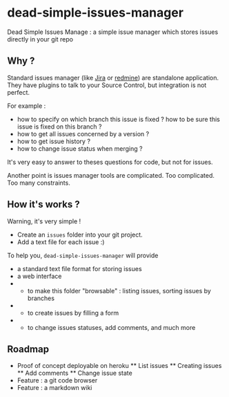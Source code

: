 dead-simple-issues-manager
=========================

Dead Simple Issues Manage : a simple issue manager which stores issues directly in your git repo

Why ?
---

Standard issues manager (like [Jira](https://www.atlassian.com/fr/software/jira) or [redmine](http://www.redmine.org/)) are standalone application.
They have plugins to talk to your Source Control, but integration is not perfect.

For example :
* how to specify on which branch this issue is fixed ? how to be sure this issue is fixed on this branch ?
* how to get all issues concerned by a version ?
* how to get issue history ?
* how to change issue status when merging ?

It's very easy to answer to theses questions for code, but not for issues.

Another point is issues manager tools are complicated. Too complicated. Too many constraints.

How it's works ?
---

Warning, it's very simple !

* Create an ``issues`` folder into your git project.
* Add a text file for each issue :)

To help you, ``dead-simple-issues-manager`` will provide
* a standard text file format for storing issues
* a web interface
* * to make this folder "browsable" : listing issues, sorting issues by branches
* * to create issues by filling a form
* * to change issues statuses, add comments, and much more

Roadmap
---

* Proof of concept deployable on heroku
** List issues
** Creating issues
** Add comments
** Change issue state
* Feature : a git code browser
* Feature : a markdown wiki




